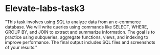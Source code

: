 # Elevate-labs-task3
"This task involves using SQL to analyze data from an e-commerce database. We will write queries using commands like SELECT, WHERE, GROUP BY, and JOIN to extract and summarize information. The goal is to practice using subqueries, aggregate functions, views, and indexing to improve performance. The final output includes SQL files and screenshots of your results."
